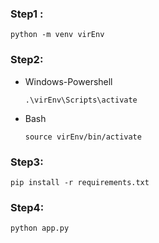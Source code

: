 ### Step1 :
`python -m venv virEnv`

### Step2:
- Windows-Powershell

    `.\virEnv\Scripts\activate`

- Bash

    `source virEnv/bin/activate`

### Step3:
`pip install -r requirements.txt`

### Step4:
`python app.py`